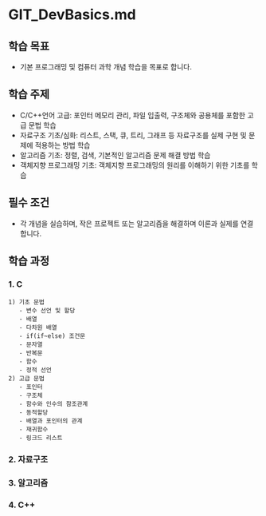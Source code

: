 # GIT_DevBasics.md

## 학습 목표
- 기본 프로그래밍 및 컴퓨터 과학 개념 학습을 목표로 합니다.

## 학습 주제
- C/C++언어 고급: 포인터 메모리 관리, 파일 입출력, 구조체와 공용체를 포함한 고급 문법 학습
- 자료구조 기초/심화: 리스트, 스택, 큐, 트리, 그래프 등 자료구조를 실제 구현 및 문제에 적용하는 방법 학습
- 알고리즘 기초: 정렬, 검색, 기본적인 알고리즘 문제 해결 방법 학습
- 객체지향 프로그래밍 기초: 객체지향 프로그래밍의 원리를 이해하기 위한 기초를 학습


## 필수 조건
- 각 개념을 실습하며, 작은 프로젝트 또는 알고리즘을 해결하며 이론과 실제를 연결합니다.

## 학습 과정
### 1. C
    1) 기초 문법
       - 변수 선언 및 할당
       - 배열
       - 다차원 배열
       - if(if~else) 조건문
       - 문자열
       - 반복문
       - 함수
       - 정적 선언
    2) 고급 문법
       - 포인터
       - 구조체
       - 함수와 인수의 참조관계
       - 동적할당
       - 배열과 포인터의 관계
       - 재귀함수
       - 링크드 리스트
### 2. 자료구조
### 3. 알고리즘
### 4. C++